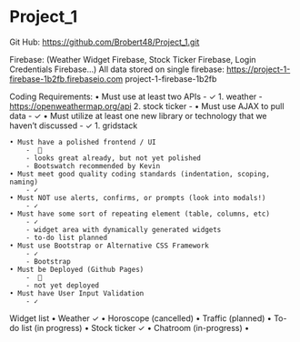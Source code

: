 # Project_1

Git Hub:    https://github.com/Brobert48/Project_1.git

Firebase:   (Weather Widget Firebase,
            Stock Ticker Firebase,
            Login Credentials Firebase...)
            All data stored on single firebase:
            https://project-1-firebase-1b2fb.firebaseio.com
            project-1-firebase-1b2fb

Coding Requirements:
    • Must use at least two APIs
        - ✓
        1. weather - https://openweathermap.org/api
        2. stock ticker - 
    • Must use AJAX to pull data
        - ✓
    • Must utilize at least one new library or technology that we haven’t discussed
        - ✓
        1. gridstack

    • Must have a polished frontend / UI
        -  ⃠ 
        - looks great already, but not yet polished
        - Bootswatch recommended by Kevin
    • Must meet good quality coding standards (indentation, scoping, naming)
        - ✓
    • Must NOT use alerts, confirms, or prompts (look into modals!)
        - ✓
    • Must have some sort of repeating element (table, columns, etc)
        - ✓
        - widget area with dynamically generated widgets
        - to-do list planned
    • Must use Bootstrap or Alternative CSS Framework
        - ✓
        - Bootstrap
    • Must be Deployed (Github Pages)
        -  ⃠ 
        - not yet deployed
    • Must have User Input Validation
        - ✓

Widget list
    • Weather ✓
    • Horoscope (cancelled)
    • Traffic (planned)
    • To-do list (in progress)
    • Stock ticker ✓
    • Chatroom (in-progress)
    • 

